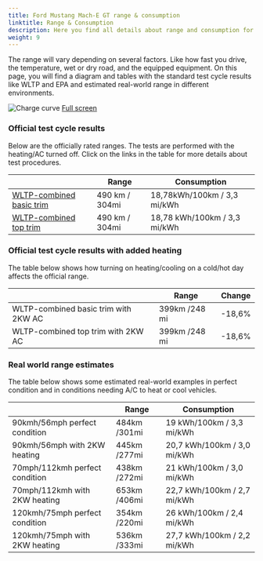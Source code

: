```yaml
---
title: Ford Mustang Mach-E GT range & consumption
linktitle: Range & Consumption
description: Here you find all details about range and consumption for Ford Mustang Mach-E GT.
weight: 9
---
```

<!-- markdownlint-disable MD033 -->

The range will vary depending on several factors. Like how fast you drive, the temperature, wet or dry road, and the equipped equipment. On this page, you will find a diagram and tables with the standard test cycle results like WLTP and EPA and estimated real-world range in different environments. 

![Charge curve](../range.svg  "Range information")
[Full screen](../range.svg)

### Official test cycle results

Below are the officially rated ranges. The tests are performed with the heating/AC turned off. Click on the links in the table for more details about test procedures. 

| | Range  | Consumption  |
|----|-----|------|
| [WLTP-combined basic trim](../../../../../guides/understandingrange/wltp/) | 490 km / 304mi |18,78kWh/100km / 3,3 mi/kWh | 
| [WLTP-combined top trim](../../../../../guides/understandingrange/wltp/) | 490 km / 304mi | 18,78 kWh/100km / 3,3 mi/kWh | 

### Official test cycle results with added heating

The table below shows how turning on heating/cooling on a cold/hot day affects the official range. 

| | Range  | Change  |
|----|-----|------|
| WLTP-combined basic trim with 2KW AC | 399km /248 mi | -18,6%|
| WLTP-combined top trim with 2KW AC | 399km /248 mi | -18,6%|

### Real world range estimates

The table below shows some estimated real-world examples in perfect condition and in conditions needing A/C to heat or cool vehicles. 

| | Range  | Consumption  |
|----|-----|------|
| 90kmh/56mph perfect condition | 484km /301mi| 19 kWh/100km / 3,3 mi/kWh |
| 90kmh/56mph with 2KW heating | 445km /277mi| 20,7 kWh/100km / 3,0 mi/kWh |
| 70mph/112kmh perfect condition | 438km /272mi| 21 kWh/100km / 3,0 mi/kWh|
| 70mph/112kmh with 2KW heating | 653km /406mi| 22,7 kWh/100km / 2,7 mi/kWh  |
| 120kmh/75mph perfect condition | 354km /220mi| 26 kWh/100km / 2,4 mi/kWh |
| 120kmh/75mph with 2KW heating | 536km /333mi| 27,7 kWh/100km / 2,2 mi/kWh |
